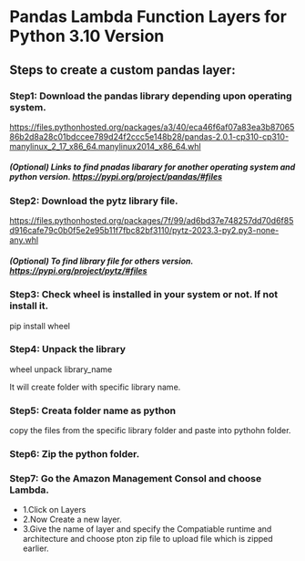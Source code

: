 
# Pandas Lambda Function Layers for Python 3.10 Version

## Steps to create a custom pandas layer:

### Step1: Download the pandas library depending upon operating system.
https://files.pythonhosted.org/packages/a3/40/eca46f6af07a83ea3b8706586b2d8a28c01bdccee789d24f2ccc5e148b28/pandas-2.0.1-cp310-cp310-manylinux_2_17_x86_64.manylinux2014_x86_64.whl

##### (Optional) Links to find pnadas libarary for another operating system and python version. https://pypi.org/project/pandas/#files


### Step2: Download the pytz library file.
https://files.pythonhosted.org/packages/7f/99/ad6bd37e748257dd70d6f85d916cafe79c0b0f5e2e95b11f7fbc82bf3110/pytz-2023.3-py2.py3-none-any.whl

##### (Optional) To find library file for others version. https://pypi.org/project/pytz/#files

### Step3: Check wheel is installed in your system or not. If not install it.
 pip install wheel

### Step4: Unpack the library
wheel unpack library_name

It will create folder with specific library name.

### Step5: Creata folder name as python
copy the files from the specific library folder and paste into pythohn folder.

### Step6: Zip the python folder.

### Step7: Go the Amazon Management Consol and choose Lambda.
  - 1.Click on Layers
  - 2.Now Create a new layer.
  - 3.Give the name of layer and specify the Compatiable runtime and architecture and choose pton zip file to upload file which is zipped earlier.
